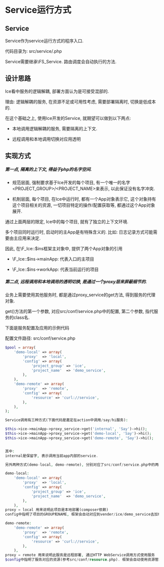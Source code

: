 # Service运行方式

## Service

Service作为service运行方式的程序入口.

代码目录为: src/service/<class>.php

Service需要继承\FS_Service. 路由调度会自动执行<class>的<action>方法.

## 设计思路

Ice看中服务的逻辑解耦, 部署方面认为是可接受混部的.

理由: 逻辑解耦的服务, 在资源不足或可用性考虑, 需要部署隔离时, 切换是低成本的.

在这个基础之上, 使用Ice开发的Service, 就期望可以做到以下两点:

* 本地调用逻辑解耦的服务, 需要隔离的上下文.

* 远程调用和本地调用切换对应用透明

## 实现方式

##### 第一点, 隔离的上下文, 得益于php的名字空间.

* 规范层面, 强制要求基于Ice开发的每个项目, 有一个唯一的名字<PROJECT_GROUP>/<PROJECT_NAME>来表示, 以此保证没有名字冲突.

* 机制层面, 每个项目, 在Ice中运行时, 都有一个App对象表示它, 这个对象持有这个项目相关的资源, 一切项目特定的操作/配置获取等, 都通过这个App对象展开.

通过上面两层的限定, Ice中的每个项目, 就有了独立的上下文环境.

多个项目同时运行时, 启动时的主App是有特殊含义的. 比如: 日志记录方式可能需要由主应用来决定.

因此, 在\F_Ice::$ins框架主对象中, 提供了两个App对象的引用

* \F_Ice::$ins->mainApp: 代表入口的主项目

* \F_Ice::$ins->workApp: 代表当前运行的项目

##### 第二点, 远程调用和本地调用的透明切换, 是通过一个proxy层来屏蔽细节的.

业务上需要使用其他服务时, 都是通过proxy_service的get方法, 得到服务的代理对象.

get()方法的第一个参数, 对应src/conf/service.php中的配置, 第二个参数, 指代服务的class名.

下面是服务配置及应用的示例代码

配置文件路径: src/conf/service.php

```php
$pool = array(
    'demo-local' => array(
        'proxy'  => 'local',
        'config' => array(
            'project_group' => 'ice',
            'project_name'  => 'demo_service',
        ),
    ),
    'demo-remote' => array(
        'proxy'  => 'remote',
        'config' => array(
            'resource' => 'curl://service',
        ),
    ),
);

Service调用有三种方式(下面代码是嘉定在action中调用/say/hi服务):

$this->ice->mainApp->proxy_service->get('internal', 'Say')->hi();
$this->ice->mainApp->proxy_service->get('demo-local', 'Say')->hi();
$this->ice->mainApp->proxy_service->get('demo-remote', 'Say')->hi();


其中:
internal是保留字, 表示调用当前app内部的service.

另外两种方式(demo-local, demo-remote), 分别对应了src/conf/service.php中的两个配置

demo-local:
    'demo-local' => array(
        'proxy'  => 'local',
        'config' => array(
            'project_group' => 'ice',
            'project_name'  => 'demo_service',
        ),
    ),
proxy = local 用来说明此项目是本地部署(composer依赖)
config中指明了项目的GROUP和NAME, 框架会自动对应到vender/ice/demo_service去加载服务

demo-remote:
    'demo-remote' => array(
        'proxy'  => 'remote',
        'config' => array(
            'resource' => 'curl://service',
        ),
    ),
proxy = remote 用来说明此服务是远程部署, 通过HTTP WebService调用方式使用服务
$config中指明了服务对应的资源(参考src/conf/resource.php). 框架会自动使用资源管理器, 获取对应资源并请求服务.
```
